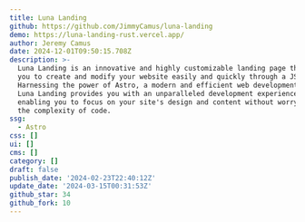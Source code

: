 ```yaml
---
title: Luna Landing
github: https://github.com/JimmyCamus/luna-landing
demo: https://luna-landing-rust.vercel.app/
author: Jeremy Camus
date: 2024-12-01T09:50:15.708Z
description: >-
  Luna Landing is an innovative and highly customizable landing page that allows
  you to create and modify your website easily and quickly through a JSON file.
  Harnessing the power of Astro, a modern and efficient web development tool,
  Luna Landing provides you with an unparalleled development experience,
  enabling you to focus on your site's design and content without worrying about
  the complexity of code.
ssg:
  - Astro
css: []
ui: []
cms: []
category: []
draft: false
publish_date: '2024-02-23T22:40:12Z'
update_date: '2024-03-15T00:31:53Z'
github_star: 34
github_fork: 10
---
```


